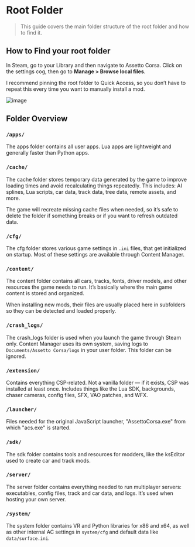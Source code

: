 # Root Folder

> This guide covers the main folder structure of the root folder and how to find it.

## How to Find your root folder

In Steam, go to your Library and then navigate to Assetto Corsa. Click on the settings cog, then go to **Manage > Browse local files**.

I recommend pinning the root folder to Quick Access, so you don’t have to repeat this every time you want to manually install a mod.

![image](/images/guides/root-folder/steam.png)

## Folder Overview

### `/apps/`
The apps folder contains all user apps. Lua apps are lightweight and generally faster than Python apps.

### `/cache/`
The cache folder stores temporary data generated by the game to improve loading times and avoid recalculating things
repeatedly.
This includes: AI splines, Lua scripts, car data, track data, tree data, remote assets, and more.

The game will recreate missing cache files when needed, so it’s safe to delete the folder if something breaks or if you
want to refresh outdated data.

### `/cfg/`
The cfg folder stores various game settings in `.ini` files, that get initialized on startup. Most of these settings are 
available through Content Manager.

### `/content/`
The content folder contains all cars, tracks, fonts, driver models, and other resources the game needs to run.
It’s basically where the main game content is stored and organized.

When installing new mods, their files are usually placed here in subfolders so they can be detected and loaded properly.

### `/crash_logs/`
The crash_logs folder is used when you launch the game through Steam only. Content Manager uses its own system, saving logs to `Documents/Assetto Corsa/logs` in your user folder.
This folder can be ignored.

### `/extension/`
Contains everything CSP-related. Not a vanilla folder — if it exists, CSP was installed at least once.
Includes things like the Lua SDK, backgrounds, chaser cameras, config files, SFX, VAO patches, and WFX.

### `/launcher/`
Files needed for the original JavaScript launcher, "AssettoCorsa.exe" from which "acs.exe" is started.

### `/sdk/`
The sdk folder contains tools and resources for modders, like the ksEditor used to create car and track mods.

### `/server/`
The server folder contains everything needed to run multiplayer servers: executables, config files, track and car data, and logs.
It’s used when hosting your own server.

### `/system/`
The system folder contains VR and Python libraries for x86 and x64, as well as other internal AC settings in `system/cfg` and default data like `data/surface.ini`.